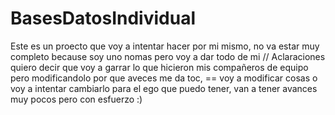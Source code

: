 # BasesDatosIndividual
Este es un proecto que voy a intentar hacer por mi mismo, no va estar muy completo because soy uno nomas pero voy a dar todo de mi 
// Aclaraciones 
quiero decir que voy a garrar lo que hicieron mis compañeros de equipo pero modificandolo por que aveces me da toc, == voy a modificar cosas 
o voy a intentar cambiarlo para el ego que puedo tener, van a tener avances muy pocos pero con esfuerzo :) 
